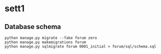 # sett1

## Database schema

```
python manage.py migrate --fake forum zero
python manage.py makemigrations forum
python manage.py sqlmigrate forum 0001_initial > forum/sql/schema.sql
```
